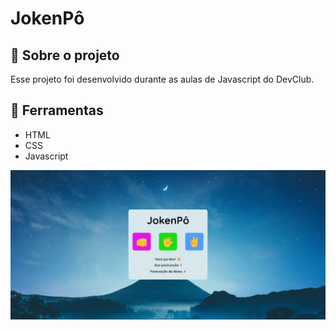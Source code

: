 <h1>
JokenPô
</h1>

<h2>
📕 Sobre o projeto 
</h2>

<p>
Esse projeto foi desenvolvido durante as aulas de Javascript do DevClub.
</p>

<h2>
🔨 Ferramentas
</h2> 

<ul>
<li>HTML</li>
<li>CSS</li>
<li>Javascript</li>
</ul>

<img src="./img/print-jokenpo.png"/>